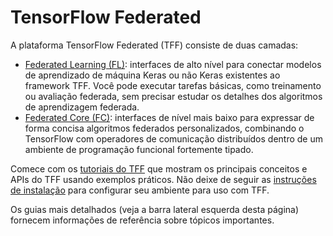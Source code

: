 # TensorFlow Federated

A plataforma TensorFlow Federated (TFF) consiste de duas camadas:

- [Federated Learning (FL)](federated_learning.md): interfaces de alto nível para conectar modelos de aprendizado de máquina Keras ou não Keras existentes ao framework TFF. Você pode executar tarefas básicas, como treinamento ou avaliação federada, sem precisar estudar os detalhes dos algoritmos de aprendizagem federada.
- [Federated Core (FC)](federated_core.md): interfaces de nível mais baixo para expressar de forma concisa algoritmos federados personalizados, combinando o TensorFlow com operadores de comunicação distribuídos dentro de um ambiente de programação funcional fortemente tipado.

Comece com os [tutoriais do TFF](tutorials/tutorials_overview.md) que mostram os principais conceitos e APIs do TFF usando exemplos práticos. Não deixe de seguir as [instruções de instalação](install.md) para configurar seu ambiente para uso com TFF.

Os guias mais detalhados (veja a barra lateral esquerda desta página) fornecem informações de referência sobre tópicos importantes.
